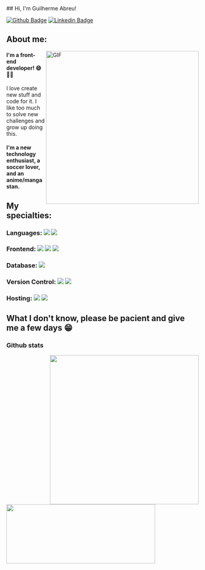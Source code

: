 <section>
## Hi, I'm Guilherme Abreu!

[![Github Badge](https://img.shields.io/badge/-Github-000?style=flat-square&logo=Github&logoColor=white&link=https://github.com/gglabreu)](https://github.com/gglabreu)
[![Linkedin Badge](https://img.shields.io/badge/-LinkedIn-blue?style=flat-square&logo=Linkedin&logoColor=white&link=https://www.linkedin.com/in/guilhermeab)](https://www.linkedin.com/in/guilhermeab)

</section>
<section>

## About me:

<img align="right" alt="GIF" src="https://media3.giphy.com/media/nVTa8D8zJUc2A/giphy.gif" width="400"/>
 
#### I'm a front-end developer! :smile:🐱‍👤
I love create new stuff and code for it. I like too much to solve new challenges and grow up doing this.
#### I'm a new technology enthusiast, a soccer lover, and an anime/manga stan. 

</section>
<section>

## My specialties:

### Languages: <img src="https://img.shields.io/badge/javascript%20-%23323330.svg?&style=for-the-badge&logo=javascript&logoColor=%23F7DF1E"/> <img src="https://img.shields.io/badge/typescript%20-%23007ACC.svg?&style=for-the-badge&logo=typescript&logoColor=white"/>

### Frontend: <img src="https://img.shields.io/badge/html5%20-%23E34F26.svg?&style=for-the-badge&logo=html5&logoColor=white"/> <img src="https://img.shields.io/badge/css3%20-%231572B6.svg?&style=for-the-badge&logo=css3&logoColor=white"/> <img src="https://img.shields.io/badge/react%20-%2320232a.svg?&style=for-the-badge&logo=react&logoColor=%2361DAFB"/>

### Database: <img src ="https://img.shields.io/badge/Microsoft_SQL_Server-CC2927?style=for-the-badge&logo=microsoft-sql-server&logoColor=white"/>

### Version Control: <img src="https://img.shields.io/badge/git%20-F05032.svg?&style=for-the-badge&logo=git&logoColor=white"/> <img src="https://img.shields.io/badge/github%20-%23121011.svg?&style=for-the-badge&logo=github&logoColor=white"/>

### Hosting: <img src="https://img.shields.io/badge/vercel%20-%23000000.svg?&style=for-the-badge&logo=vercel&logoColor=white"/> <img src="https://img.shields.io/badge/Netlify-00C7B7?style=for-the-badge&logo=netlify&logoColor=white" />

## What I don't know, please be pacient and give me a few days 😁

</section>
<section>

 ### Github stats
 
<img align="right" src="https://github-readme-stats.vercel.app/api?username=gglabreu&show_icons=true&theme=dark&count_private=true" width="390px"/>
<img align="left" src="https://github-readme-stats.vercel.app/api/top-langs/?username=gglabreu&layout=compact&theme=dark" width="390px" height="155px"/> 

</section>
